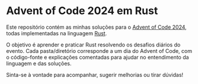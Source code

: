 # Advent of Code 2024 em Rust

Este repositório contém as minhas soluções para o [Advent of Code 2024](https://adventofcode.com/2024), todas implementadas na linguagem [Rust](https://www.rust-lang.org/).

O objetivo é aprender e praticar Rust resolvendo os desafios diários do evento. Cada pasta/diretório corresponde a um dia do Advent of Code, com o código-fonte e explicações comentadas para ajudar no entendimento da linguagem e das soluções.

Sinta-se à vontade para acompanhar, sugerir melhorias ou tirar dúvidas!
